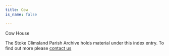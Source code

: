 ```yaml
---
title: Cow
is_name: false

---
```


Cow House


The Stoke Climsland Parish Archive holds material under this index entry. To find out more please [contact us](/contact/)
